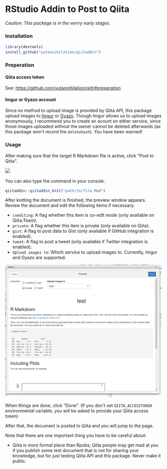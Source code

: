 RStudio Addin to Post to Qiita
==============================

*Caution: This package is in the verrry early stages.*

### Installation

```r
library(devtools)
install_github("yutannihilation/qiitaddin")
```

### Preperation

#### Qiita access token

See: https://github.com/yutannihilation/qiitr#preperation

#### Imgur or Gyazo account

Since no method to upload image is provided by Qiita API, this package upload images to [Imgur](https://imgur.com/) or [Gyazo](https://gyazo.com/). Though Imgur allows us to upload images anonymously, I recommend you to create an acount on either service, since those images uploaded without the owner cannot be deleted afterwards (as this package won't record the `deletehash`). 
You have been warned!

### Usage

After making sure that the target R Markdown file is active, click "Post to Qiita".

![](usage1.png)

You can also type the command in your console.

```r
qiitaddin::qiitaddin_knit("path/to/file.Rmd")
```

After knitting the document is finished, the preview window appears. Review the document and edit the following items if necessary.

* `coediting`: A flag whether this item is co-edit mode (only available on Qiita:Team).
* `private`: A flag whether this item is private (only available on Qiita).
* `gist`: A flag to post data to Gist (only available if GitHub integration is enabled).
* `tweet`: A flag to post a tweet (only available if Twitter integration is enabled).
* `Upload images to`: Which service to upload images to. Currently, Imgur and Gyazo are supported.

![](usage2.png)


When things are done, click "Done". (If you don't set `QIITA_ACCESSTOKEN` environmental variable, you will be asked to provide your Qiita access token)


After that, the document is posted to Qiita and you will jump to the page.

Note that there are one important thing you have to be careful about:

* Qiita is more formal place than Rpubs; Qiita people may get mad at you if you publish some test document that is not for sharing your knowledge, but for just testing Qiita API and this package. Never make it public.
